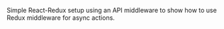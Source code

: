 Simple React-Redux setup using an API middleware to show how to use Redux middleware for async actions.
